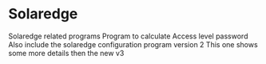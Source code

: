 # Solaredge
Solaredge related programs
Program to calculate Access level password
Also include the solaredge configuration program version 2
This one shows some more details then the new v3 
